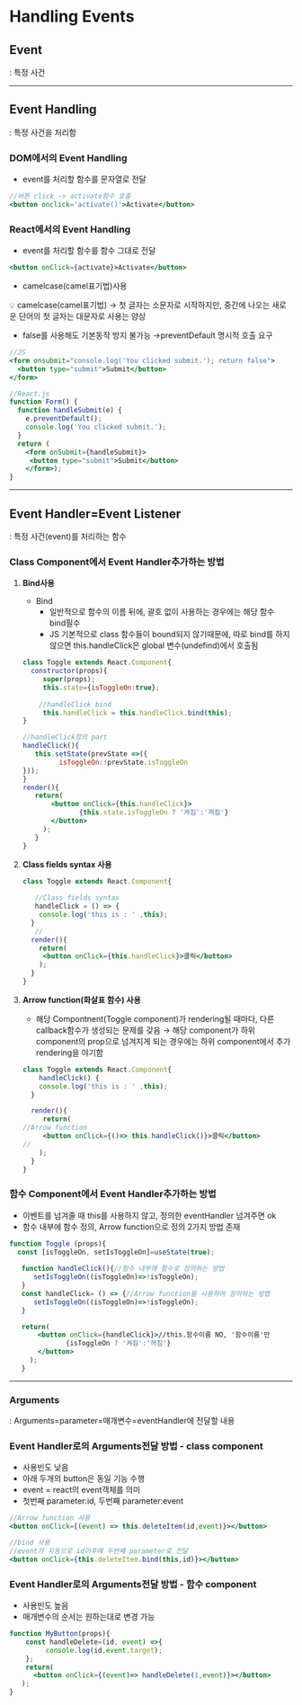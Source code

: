 # Handling Events

## Event

: 특정 사건

---

## Event Handling

: 특정 사건을 처리함

### DOM에서의 Event Handling

- event를 처리할 함수를 문자열로 전달

```jsx
//버튼 click -> activate함수 호출
<button onclick='activate()'>Activate</button>
```

### React에서의 Event Handling

- event를 처리할 함수를 함수 그대로 전달

```jsx
<button onClick={activate}>Activate</button>
```

- camelcase(camel표기법)사용

<aside>
💡 camelcase(camel표기법)
→ 첫 글자는 소문자로 시작하지만, 중간에 나오는 새로운 단어의 첫 글자는 대문자로 사용는 양상

</aside>

- false를 사용해도 기본동작 방지 불가능 →preventDefault 명시적 호출 요구

```jsx
//JS
<form onsubmit="console.log('You clicked submit.'); return false">
  <button type="submit">Submit</button>
</form>

//React.js
function Form() {
  function handleSubmit(e) {
    e.preventDefault();    
    console.log('You clicked submit.');
  }
  return (
    <form onSubmit={handleSubmit}>   
     <button type="submit">Submit</button> 
    </form>);
}
```

---

## Event Handler=Event Listener

: 특정 사건(event)를 처리하는 함수

### Class Component에서 Event Handler추가하는 방법

1. **Bind사용**
    - Bind
        - 일반적으로 함수의 이름 뒤에, 괄호 없이 사용하는 경우에는 해당 함수 bind필수
        - JS 기본적으로 class 함수들이 bound되지 않기때문에, 따로 bind를 하지 않으면 this.handleClick은 global 변수(undefind)에서 호출됨
    
    ```jsx
    class Toggle extends React.Component{
      constructor(props){
         super(props);
         this.state={isToggleOn:true};
        
        //handleClick bind
         this.handleClick = this.handleClick.bind(this);
    }
    
    //handleClick정의 part
    handleClick(){
       this.setState(prevState =>({
             isToggleOn:!prevState.isToggleOn
    }));
    }
    render(){
       return(
           <button onClick={this.handleClick}>
                  {this.state.isToggleOn ? '켜짐':'꺼짐'}
           </button>       
         );
       }
    }
    ```
    
2. **Class fields syntax 사용**
    
    ```jsx
    class Toggle extends React.Component{
     
       //Class fields syntax
       handleClick = () => {
        console.log('this is : ' ,this);
      }
       //
      render(){
        return(
         <button onClick={this.handleClick}>클릭</button>
        );
      }
    }
    ```
    
3. **Arrow function(화살표 함수) 사용**
    - 해당 Compontnent(Toggle component)가 rendering될 때마다, 다른 callback함수가 생성되는 문제를 갖음 → 해당 component가 하위component의 prop으로 넘겨지게 되는 경우에는 하위 component에서 추가 rendering을 야기함
    
    ```jsx
    class Toggle extends React.Component{
        handleClick() {
        console.log('this is : ' ,this);
      }
    
      render(){
         return(
    //Arrow function
         <button onClick={()=> this.handleClick()}>클릭</button>
    //
        );
      }
    }
    ```
    

### 함수 Component에서 Event Handler추가하는 방법

- 이벤트를 넘겨줄 때 this를 사용하지 않고, 정의한 eventHandler 넘겨주면 ok
- 함수 내부에 함수 정의,  Arrow function으로 정의 2가지 방법 존재

```jsx
function Toggle (props){
  const [isToggleOn, setIsToggleOn]=useState(true);
   
   function handleClick(){//함수 내부에 함수로 정의하는 방법
      setIsToggleOn((isToggleOn)=>!isToggleOn);
   }
   const handleClick= () => {//Arrow function을 사용하여 정의하는 방법
      setIsToggleOn((isToggleOn)=>!isToggleOn);
   }

   return(
       <button onClick={handleClick}>//this.함수이름 NO, '함수이름'만
              {isToggleOn ? '켜짐':'꺼짐'}
       </button>       
     );
   }
```

---

### Arguments

: Arguments=parameter=매개변수=eventHandler에 전달할 내용

### Event Handler로의 Arguments전달 방법 - **class component**

- 사용빈도 낮음
- 아래 두개의 button은 동일 기능 수행
- event = react의 event객체를 의미
- 첫번째 parameter:id, 두번째 parameter:event

```jsx
//Arrow function 사용
<button onClick={(event) => this.deleteItem(id,event)}></button>

//bind 사용
//event가 자동으로 id이후에 두번째 parameter로 전달
<button onClick={this.deleteItem.bind(this,id)}></button>
```

### Event Handler로의 Arguments전달 방법 - 함수 **component**

- 사용빈도 높음
- 매개변수의 순서는 원하는대로 변경 가능

```jsx
function MyButton(props){
    const handleDelete=(id, event) =>{
         console.log(id,event.target);
    };
    return(
      <button onClick={(event)=> handleDelete(1,event)}></button>
   );
}
```